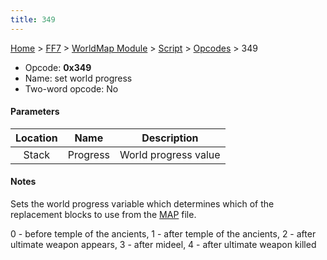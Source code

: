 ```yaml
---
title: 349
---
```


[Home](../../../../Main%20Page.md) > [FF7](../../../../FF7.md) > [WorldMap Module](../../../WorldMap%20Module.md) > [Script](../../Script.md) > [Opcodes](../Opcodes.md) > 349

-   Opcode: **0x349**
-   Name: set world progress
-   Two-word opcode: No

#### Parameters

| Location |   Name   |     Description      |
|:--------:|:--------:|:--------------------:|
|  Stack   | Progress | World progress value |

#### Notes

Sets the world progress variable which determines which of the
replacement blocks to use from the [MAP][] file.

0 - before temple of the ancients, 1 - after temple of the ancients, 2 -
after ultimate weapon appears, 3 - after mideel, 4 - after ultimate
weapon killed

  [MAP]: ../../../WorldMap%20Module.md#MAP%20Format "wikilink"
